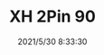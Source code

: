 ﻿---
layout: post 
title: XH 2Pin 90
tags: XH
categories: housing-terminal
overview: 
part_number: 0507-1
thumb_img: 
small_img: static/202105/507-20210530.jpg
date: 2021/5/30 8:33:30
---



